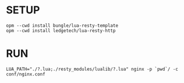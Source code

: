 # SETUP

```
opm --cwd install bungle/lua-resty-template
opm --cwd install ledgetech/lua-resty-http
```

# RUN

```
LUA_PATH="./?.lua;./resty_modules/lualib/?.lua" nginx -p `pwd`/ -c conf/nginx.conf
```